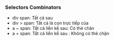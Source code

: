 ### Selectors Combinators

- div span: Tất cả <span> sau <div>
- div > span: Tất cả <span> là con trực tiếp của <div>
- a ~ span: Tất cả <span> liền kề sau<a>: Có thẻ chăn
- a + span: Tất cả <span> liền kề sau <a>: Không có thẻ chặn
